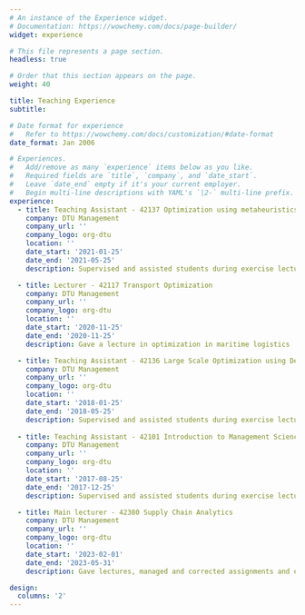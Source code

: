 ```yaml
---
# An instance of the Experience widget.
# Documentation: https://wowchemy.com/docs/page-builder/
widget: experience

# This file represents a page section.
headless: true

# Order that this section appears on the page.
weight: 40

title: Teaching Experience
subtitle:

# Date format for experience
#   Refer to https://wowchemy.com/docs/customization/#date-format
date_format: Jan 2006

# Experiences.
#   Add/remove as many `experience` items below as you like.
#   Required fields are `title`, `company`, and `date_start`.
#   Leave `date_end` empty if it's your current employer.
#   Begin multi-line descriptions with YAML's `|2-` multi-line prefix.
experience:
  - title: Teaching Assistant - 42137 Optimization using metaheuristics
    company: DTU Management
    company_url: ''
    company_logo: org-dtu
    location: ''
    date_start: '2021-01-25'
    date_end: '2021-05-25'
    description: Supervised and assisted students during exercise lectures

  - title: Lecturer - 42117 Transport Optimization 
    company: DTU Management
    company_url: ''
    company_logo: org-dtu
    location: ''
    date_start: '2020-11-25'
    date_end: '2020-11-25'
    description: Gave a lecture in optimization in maritime logistics

  - title: Teaching Assistant - 42136 Large Scale Optimization using Decomposition
    company: DTU Management
    company_url: ''
    company_logo: org-dtu
    location: ''
    date_start: '2018-01-25'
    date_end: '2018-05-25'
    description: Supervised and assisted students during exercise lectures
  
  - title: Teaching Assistant - 42101 Introduction to Management Science
    company: DTU Management
    company_url: ''
    company_logo: org-dtu
    location: ''
    date_start: '2017-08-25'
    date_end: '2017-12-25'
    description: Supervised and assisted students during exercise lectures

  - title: Main lecturer - 42380 Supply Chain Analytics
    company: DTU Management
    company_url: ''
    company_logo: org-dtu
    location: ''
    date_start: '2023-02-01'
    date_end: '2023-05-31'
    description: Gave lectures, managed and corrected assignments and exercises for 150+ students 

design:
  columns: '2'
---
```

